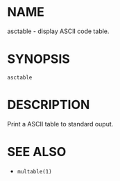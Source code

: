 # NAME
asctable - display ASCII code table.

# SYNOPSIS

    asctable

# DESCRIPTION
 Print a ASCII table to standard ouput.

# SEE ALSO
- `multable(1)`
